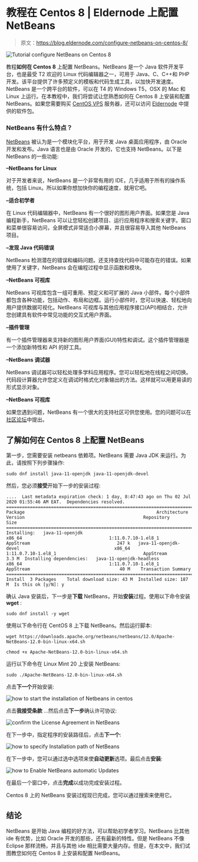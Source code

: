 # 教程在 Centos 8 | Eldernode 上配置 NetBeans

> 原文：<https://blog.eldernode.com/configure-netbeans-on-centos-8/>

![Tutorial configure NetBeans on Centos 8](img/efe41b3191866bf8ac6e8a893d692f96.png)

教程**如何在 Centos 8** 上配置 NetBeans。NetBeans 是一个 Java 软件开发平台，也是最受 T2 欢迎的 Linux 代码编辑器之一，可用于 Java、C、C++和 PHP 开发。该平台提供了许多预定义的模板和代码生成工具，以加快开发速度。NetBeans 是一个跨平台的软件，可以在 T4 的 Windows T5，OSX 的 Mac 和 Linux 上运行。在本教程中，我们将尝试让您熟悉如何在 Centos 8 上安装和配置 NetBeans。如果您需要购买 [CentOS VPS](https://eldernode.com/centos-vps/) 服务器，还可以访问 [Eldernode](https://eldernode.com/) 中提供的软件包。

### NetBeans 有什么特点？

[NetBeans](https://netbeans.org/) 被认为是一个模块化平台，用于开发 Java 桌面应用程序，由 Oracle 开发和发布。Java 语言也是由 Oracle 开发的，它也支持 NetBeans。以下是 NetBeans 的一些功能:

**–NetBeans for Linux**

对于开发者来说，NetBeans 是一个非常有用的 IDE，几乎适用于所有的操作系统，包括 Linux。所以如果你想加快你的编程速度，就用它吧。

**–适合初学者**

在 Linux 代码编辑器中，NetBeans 有一个很好的图形用户界面。如果您是 Java 编程新手，NetBeans 可以让您轻松创建项目、运行应用程序和搜索关键字。窗口和菜单很容易访问，全屏模式非常适合小屏幕，并且很容易导入其他 NetBeans 项目。

**–发现 Java 代码错误**

NetBeans 检测潜在的错误和编码问题。还支持查找代码中可能存在的错误。如果使用了关键字，NetBeans 会在编程过程中显示函数和模块。

**–NetBeans 可视库**

NetBeans 可视库包含一组可重用、预定义和可扩展的 Java 小部件。每个小部件都包含各种功能，包括动作、布局和边框。运行小部件时，您可以快速、轻松地向用户提供数据可视化。NetBeans 可视库与其他应用程序接口(API)相结合，允许您创建具有软件中常见功能的交互式用户界面。

**–插件管理**

有一个插件管理器来支持新的图形用户界面(GUI)特性和调试。这个插件管理器是一个添加新特性和 API 的好工具。

**–NetBeans 调试器**

NetBeans 调试器可以轻松处理多学科应用程序。您可以轻松地在线程之间切换。代码段计算器允许您定义在调试时格式化对象输出的方法。这样就可以用更易读的形式显示对象。

**–NetBeans 可视库**

如果您遇到问题，NetBeans 有一个很大的支持社区可供您使用。您的问题可以在[社区论坛](https://netbeans.org/community/)中提出。

## 了解如何在 Centos 8 上配置 NetBeans

第一步，您需要安装 netbeans 依赖项。NetBeans 需要 Java JDK 来运行。为此，请按照下列步骤操作:

```
sudo dnf install java-11-openjdk java-11-openjdk-devel
```

然后，您必须**接受**开始下一步的安装过程:

```
....  Last metadata expiration check: 1 day, 8:47:43 ago on Thu 02 Jul 2020 01:55:46 AM EAT.  Dependencies resolved.  =====================================================================================================================================================================================================   Package                                                  Architecture                           Version                                             Repository                                 Size  =====================================================================================================================================================================================================  Installing:   java-11-openjdk                                          x86_64                                 1:11.0.7.10-1.el8_1                                 AppStream                                 247 k   java-11-openjdk-devel                                    x86_64                                 1:11.0.7.10-1.el8_1                                 AppStream                                 3.3 M  Installing dependencies:   java-11-openjdk-headless                                 x86_64                                 1:11.0.7.10-1.el8_1                                 AppStream                                  40 M    Transaction Summary  =====================================================================================================================================================================================================  Install  3 Packages    Total download size: 43 M  Installed size: 187 M  Is this ok [y/N]: y
```

确认 Java 安装后，下一步是**下载** NetBeans，开始**安装**过程。使用以下命令安装 **wget** :

```
sudo dnf install -y wget
```

使用以下命令行在 CentOS 8 上下载 NetBeans。然后运行脚本:

```
wget https://downloads.apache.org/netbeans/netbeans/12.0/Apache-NetBeans-12.0-bin-linux-x64.sh
```

```
chmod +x Apache-NetBeans-12.0-bin-linux-x64.sh
```

运行以下命令在 Linux Mint 20 上安装 NetBeans:

```
sudo ./Apache-NetBeans-12.0-bin-linux-x64.sh
```

点击**下一个**开始安装:

![how to start the installation of Netbeans in centos](img/b58e00c1a2486cee6be2a2980d3b7c4c.png)

点击**我接受条款** …然后点击**下一步**确认许可协议:

![confirm the License Agreement in NetBeans](img/05799918ab0db356e473638f85e7b498.png)

在下一步中，指定程序的安装路径后，点击**下一个**:

![how to specify Installation path of NetBeans](img/989d9bc534b602cb31b3587f2becbdf8.png)

在下一步中，您可以通过选中选项来使**自动更新**选项。最后点击**安装**:

![how to Enable NetBeans automatic Updates](img/a7e390dd3d6ec7ddc7a0d91e4994d5e2.png)

在最后一个窗口中，点击**完成**以成功完成安装过程。

Centos 8 上的 NetBeans 安装过程现已完成，您可以通过搜索来使用它。

## 结论

NetBeans 是开始 Java 编程的好方法，可以帮助初学者学习。NetBeans 比其他 ide 有优势，比如 Oracle 开发的那些，还有最新的特性。但是 NetBeans 不像 Eclipse 那样流畅，并且与其他 ide 相比需要大量内存。但是，在本文中，我们试图教您如何在 Centos 8 上安装和配置 NetBeans。